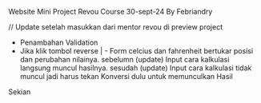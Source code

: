 Website Mini Project Revou Course 30-sept-24
By Febriandry

// Update setelah masukkan dari mentor revou di preview project

- Penambahan Validation
- Jika klik tombol reverse
  | - Form celcius dan fahrenheit bertukar posisi dan perubahan nilainya.
  sebelumn (update) Input cara kalkulasi langsung muncul hasilnya.
  sesudah (update) Input cara kalkulasi tidak muncul jadi harus tekan Konversi dulu untuk memunculkan Hasil

Sekian
